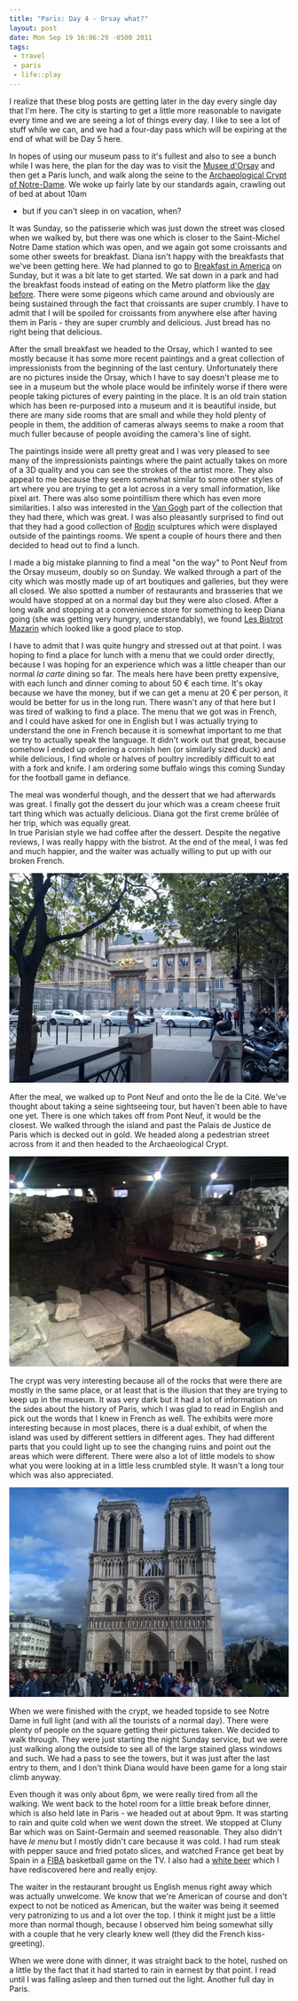 ```yaml
--- 
title: "Paris: Day 4 - Orsay what?"
layout: post
date: Mon Sep 19 16:06:29 -0500 2011
tags:
 - travel
 - paris
 - life::play
---
```

I realize that these blog posts are getting later in the day every
single day that I'm here.  The city is starting to get a little more
reasonable to navigate every time and we are seeing a lot of things
every day.  I like to see a lot of stuff while we can, and we had a
four-day pass which will be expiring at the end of what will be Day 5
here.

In hopes of using our museum pass to it's fullest and also to see a
bunch while I was here, the plan for the day was to visit the 
[Musee d'Orsay][1] and then get a Paris lunch, and walk along the
seine to the [Archaeological Crypt of Notre-Dame][2].  We woke up
fairly late by our standards again, crawling out of bed at about 10am
- but if you can't sleep in on vacation, when?

[1]: http://www.musee-orsay.fr/en/home.html
[2]: http://www.crypte.paris.fr/en/crypt

It was Sunday, so the patisserie which was just down the street was
closed when we walked by, but there was one which is closer to the
Saint-Michel Notre Dame station which was open, and we again got some
croissants and some other sweets for breakfast.  Diana isn't happy
with the breakfasts that we've been getting here.  We had planned to
go to [Breakfast in America][3] on Sunday, but it was a bit late to
get started.  We sat down in a park and had the breakfast foods
instead of eating on the Metro platform like the [day before][4].
There were some pigeons which came around and obviously are being
sustained through the fact that croissants are super crumbly.  I have
to admit that I will be spoiled for croissants from anywhere else
after having them in Paris - they are super crumbly and delicious.
Just bread has no right being that delicious.

[3]: http://www.breakfast-in-america.com/main/
[4]: http://base0.net/posts/paris-day-3---versailles

After the small breakfast we headed to the Orsay, which I wanted to
see mostly because it has some more recent paintings and a great
collection of impressionists from the beginning of the last century.
Unfortunately there are no pictures inside the Orsay, which I have to
say doesn't please me to see in a museum but the whole place would be
infinitely worse if there were people taking pictures of every
painting in the place.  It is an old train station which has been
re-purposed into a museum and it is beautiful inside, but there are
many side rooms that are small and while they hold plenty of people in
them, the addition of cameras always seems to make a room that much
fuller because of people avoiding the camera's line of sight.

The paintings inside were all pretty great and I was very pleased to
see many of the impressionists paintings where the paint actually
takes on more of a 3D quality and you can see the strokes of the
artist more.  They also appeal to me because they seem somewhat
similar to some other styles of art where you are trying to get a lot
across in a very small information, like pixel art.  There was also
some pointillism there which has even more similarities.  I also was
interested in the [Van Gogh][5] part of the collection that they had
there, which was great.  I was also pleasantly surprised to find out
that they had a good collection of [Rodin][6] sculptures which were
displayed outside of the paintings rooms.  We spent a couple of hours
there and then decided to head out to find a lunch.

[5]: http://www.musee-orsay.fr/en/collections/works-in-focus/painting/commentaire_id/starry-night-7190.html?tx_commentaire_pi1%5BpidLi%5D=509&tx_commentaire_pi1%5Bfrom%5D=841&cHash=85712fcb3a
[6]: http://www.musee-orsay.fr/en/collections/works-in-focus/sculpture/commentaire_id/the-gates-of-hell-8933.html?tx_commentaire_pi1%5BpidLi%5D=842&tx_commentaire_pi1%5Bfrom%5D=729&cHash=016f1cc25c

I made a big mistake planning to find a meal "on the way" to Pont Neuf
from the Orsay museum, doubly so on Sunday.  We walked through a part
of the city which was mostly made up of art boutiques and galleries,
but they were all closed.  We also spotted a number of restaurants and
brasseries that we would have stopped at on a normal day but they were
also closed.  After a long walk and stopping at a convenience store
for something to keep Diana going (she was getting very hungry,
understandably), we found [Les Bistrot Mazarin][7] which looked like a
good place to stop.

[7]: http://www.tripadvisor.com/Restaurant_Review-g187147-d801751-Reviews-LE_BISTROT_MAZARIN-Paris_Ile_de_France.html

I have to admit that I was quite hungry and stressed out at that
point.  I was hoping to find a place for lunch with a menu that we
could order directly, because I was hoping for an experience which was
a little cheaper than our normal _la carte_ dining so far.  The meals
here have been pretty expensive, with each lunch and dinner coming to
about 50 &euro; each time.  It's okay because we have the money, but
if we can get a menu at 20 &euro; per person, it would be better for
us in the long run.  There wasn't any of that here but I was tired of
walking to find a place.  The menu that we got was in French, and I
could have asked for one in English but I was actually trying to
understand the one in French because it is somewhat important to me
that we try to actually speak the language.  It didn't work out that
great, because somehow I ended up ordering a cornish hen (or similarly
sized duck) and while delicious, I find whole or halves of poultry
incredibly difficult to eat with a fork and knife.  I am ordering some
buffalo wings this coming Sunday for the football game in defiance.

The meal was wonderful though, and the dessert that we had afterwards
was great.  I finally got the dessert du jour which was a cream cheese
fruit tart thing which was actually delicious.  Diana got the first
creme br&ucirc;l&eacute;e of her trip, which was equally great.  
In true Parisian
style we had coffee after the dessert.  Despite the negative reviews,
I was really happy with the bistrot.  At the end of the meal, I was
fed and much happier, and the waiter was actually willing to put up
with our broken French.

<a rel="photo" href="/images/vac/paris11/palais_de_justice_de_paris.jpg">
<img title="Palais de Justice de Paris"
src="/images/vac/paris11/palais_de_justice_de_paris-postsize.jpg" />
</a>

After the meal, we walked up to Pont Neuf and onto the &#x00ce;le de
la Cit&eacute;.  We've thought about taking a seine sightseeing tour,
but haven't been able to have one yet.  There is one which takes off
from Pont Neuf, it would be the closest.  We walked through the island
and past the Palais de Justice de Paris which is decked out in gold.
We headed along a pedestrian street across from it and then headed to
the Archaeological Crypt.

<a rel="photo" href="/images/vac/paris11/crypt_notre_dame_inside.jpg">
<img title="Inside the Crypt Archeologique Notre Dame"
src="/images/vac/paris11/crypt_notre_dame_inside-postsize.jpg" />
</a>

The crypt was very interesting because all of the rocks that were
there are mostly in the same place, or at least that is the illusion
that they are trying to keep up in the museum.  It was very dark but
it had a lot of information on the sides about the history of Paris,
which I was glad to read in English and pick out the words that I knew
in French as well.  The exhibits were more interesting because in most
places, there is a dual exhibit, of when the island was used by
different settlers in different ages.  They had different parts that
you could light up to see the changing ruins and point out the areas
which were different.  There were also a lot of little models to show
what you were looking at in a little less crumbled style.  It wasn't a
long tour which was also appreciated.

<a rel="photo" href="/images/vac/paris11/notre_dame_daytime.jpg">
<img title="Notre Dame Daytime"
src="/images/vac/paris11/notre_dame_daytime-postsize.jpg" />
</a>

When we were finished with the crypt, we headed topside to see Notre
Dame in full light (and with all the tourists of a normal day).  There
were plenty of people on the square getting their pictures taken.  We
decided to walk through.  They were just starting the night Sunday
service, but we were just walking along the outside to see all of the
large stained glass windows and such.  We had a pass to see the
towers, but it was just after the last entry to them, and I don't
think Diana would have been game for a long stair climb anyway.

Even though it was only about 6pm, we were really tired from all the
walking.  We went back to the hotel room for a little break before
dinner, which is also held late in Paris - we headed out at about 9pm.
It was starting to rain and quite cold when we went down the street.
We stopped at Cluny Bar which was on Saint-Germain and seemed
reasonable.  They also didn't have _le menu_ but I mostly didn't care
because it was cold.  I had rum steak with pepper sauce and fried
potato slices, and watched France get beat by Spain in a [FIBA][9]
basketball game on the TV.  I also had a [white beer][10] which I have
rediscovered here and really enjoy.

[9]: http://www.fiba.com/
[10]: http://en.wikipedia.org/wiki/Wheat_beer

The waiter in the restaurant brought us English
menus right away which was actually unwelcome.  We know that we're
American of course and don't expect to not be noticed as American, but
the waiter was being it seemed very patronizing to us and a lot over
the top.  I think it might just be a little more than normal though,
because I observed him being somewhat silly with a couple that he very
clearly knew well (they did the French kiss-greeting).

When we were done with dinner, it was straight back to the hotel,
rushed on a little by the fact that it had started to rain in earnest
by that point.  I read until I was falling asleep and then turned out
the light.  Another full day in Paris.

